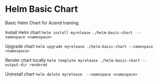 Helm Basic Chart
===

Basic Helm Chart for Acend training.

Install Helm chart
`helm install myrelease ./helm-basic-chart  --namespace <namespace>`

Upgrade chart
`helm upgrade myrelease ./helm-basic-chart --namespace <namespace>`


Render chart locally
`helm template myrelease ./helm-basic-chart --output-dir rendered`


Uninstall chart
`helm delete myrelease  --namespace <namespace>`